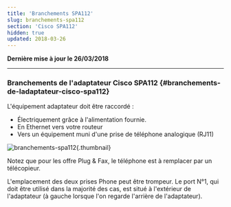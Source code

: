 ```yaml
---
title: 'Branchements SPA112'
slug: branchements-spa112
section: 'Cisco SPA112'
hidden: true
updated: 2018-03-26
---
```


**Dernière mise à jour le 26/03/2018**

------------------------------------------------------------------------

### Branchements de l'adaptateur Cisco SPA112 {#branchements-de-ladaptateur-cisco-spa112}

L'équipement adaptateur doit être raccordé :

-   Électriquement grâce à l'alimentation fournie.
-   En Ethernet vers votre routeur
-   Vers un équipement muni d'une prise de téléphone analogique (RJ11)

![branchements-spa112](images/BranchementsSPA112.png){.thumbnail}

Notez que pour les offre Plug & Fax, le téléphone est à remplacer par un télécopieur.

L'emplacement des deux prises Phone peut être trompeur. Le port N°1, qui doit être utilisé dans la majorité des cas, est situé à l'extérieur de l'adaptateur (à gauche lorsque l'on regarde l'arrière de l'adaptateur).
